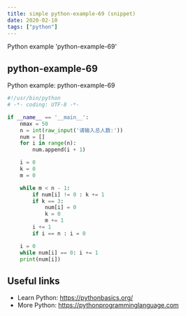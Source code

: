 ```yaml
---
title: simple python-example-69 (snippet)
date: 2020-02-10
tags: ["python"]
---
```

Python example 'python-example-69'


## python-example-69

Python example: python-example-69

```python
#!/usr/bin/python
# -*- coding: UTF-8 -*-

if __name__ == '__main__':
    nmax = 50
    n = int(raw_input('请输入总人数:'))
    num = []
    for i in range(n):
        num.append(i + 1)

    i = 0
    k = 0
    m = 0

    while m < n - 1:
        if num[i] != 0 : k += 1
        if k == 3:
            num[i] = 0
            k = 0
            m += 1
        i += 1
        if i == n : i = 0

    i = 0
    while num[i] == 0: i += 1
    print(num[i])


```

## Useful links

- Learn Python: https://pythonbasics.org/
- More Python: https://pythonprogramminglanguage.com
